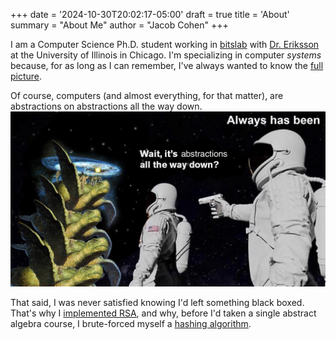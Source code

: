 +++
date = '2024-10-30T20:02:17-05:00'
draft = true
title = 'About'
summary = "About Me"
author = "Jacob Cohen"
+++

I am a Computer Science Ph.D. student working in [bitslab](https://bits.lab.uic.edu/) with [Dr. Eriksson](https://www.cs.uic.edu/~jakob/home/index.html) at the University of Illinois in Chicago.
I'm specializing in computer *systems* because, for as long as I can remember, I've always wanted to know the <u>full picture</u>.

Of course, computers (and almost everything, for that matter), are abstractions on abstractions all the way down.
![](abstractions.jpg)

That said, I was never satisfied knowing I'd left something black boxed. That's why I [implemented RSA](/projects/rsa), and why, before I'd taken a single abstract algebra course, I brute-forced myself a [hashing algorithm](https://github.com/CJacob314/My-First-Hash).
